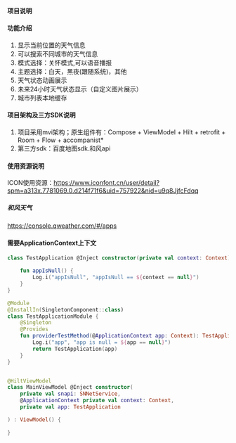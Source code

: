 #### 项目说明

#### 功能介绍
1. 显示当前位置的天气信息
2. 可以搜索不同城市的天气信息
3. 模式选择：关怀模式,可以语音播报
4. 主题选择：白天，黑夜(跟随系统)，其他
5. 天气状态动画展示
6. 未来24小时天气状态显示（自定义图片展示）
7. 城市列表本地缓存

#### 项目架构及三方SDK说明
1. 项目采用mvi架构；原生组件有：Compose + ViewModel + Hilt + retrofit + Room  + Flow + accompanist*
2. 第三方sdk：百度地图sdk.和风api
#### 使用资源说明
ICON使用资源：https://www.iconfont.cn/user/detail?spm=a313x.7781069.0.d214f71f6&uid=757922&nid=u9q8JjfcFdqq
##### 和风天气
https://console.qweather.com/#/apps

####  需要ApplicationContext上下文
```kotlin
class TestApplication @Inject constructor(private val context: Context) {

    fun appIsNull() {
        Log.i("appIsNull", "appIsNull == ${context == null}")
    }
}

@Module
@InstallIn(SingletonComponent::class)
class TestApplicationModule {
    @Singleton
    @Provides
    fun providerTestMethod(@ApplicationContext app: Context): TestApplication {
        Log.i("app", "app is null = ${app == null}")
        return TestApplication(app)
    }
}


@HiltViewModel
class MainViewModel @Inject constructor(
    private val snapi: SNNetService,
    @ApplicationContext private val context: Context,
    private val app: TestApplication

) : ViewModel() {
    
}

```


